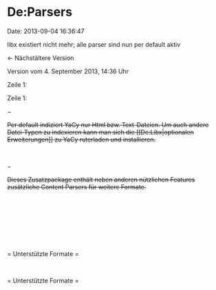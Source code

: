 De:Parsers
==========

Date: 2013-09-04 16:36:47

libx existiert nicht mehr; alle parser sind nun per default aktiv

← Nächstältere Version

Version vom 4. September 2013, 14:36 Uhr

Zeile 1:

Zeile 1:

−

<div>

~~Per default indiziert YaCy nur Html bzw. Text-Dateien. Um auch andere
Datei-Typen zu indexieren kann man sich die \[\[De:Libx\|optionalen
Erweiterungen\]\] zu YaCy ruterladen und installieren.~~

</div>

 

−

<div>

~~Dieses Zusatzpackage enthält neben anderen nützlichen Features
zusätzliche Content Parsers für weitere Formate.~~

</div>

 

 

 

 

<div>

= Unterstützte Formate =

</div>

 

<div>

= Unterstützte Formate =

</div>
